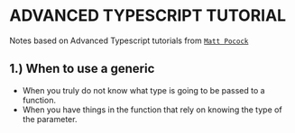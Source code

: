 # ADVANCED TYPESCRIPT TUTORIAL

Notes based on Advanced Typescript tutorials from [`Matt Pocock`](https://www.youtube.com/watch?v=lMfGp29Ht8c&amp;list=PLIvujZeVDLMx040-j1W4WFs1BxuTGdI_b&amp;ab_channel=MattPocock)

## 1.) When to use a generic

- When you truly do not know what type is going to be passed to a function.
- When you have things in the function that rely on knowing the type of the parameter.
